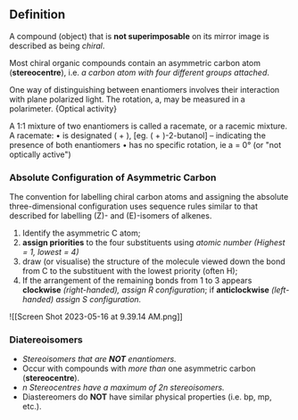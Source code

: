 ## Definition
A compound (object) that is **not superimposable** on its mirror image is described as being *chiral*.

Most chiral organic compounds contain an asymmetric carbon atom (**stereocentre**), i.e. *a carbon atom with four different groups attached*.

One way of distinguishing between enantiomers involves their interaction with plane polarized light. The rotation, a, may be measured in a polarimeter. {Optical activity}

A 1:1 mixture of two enantiomers is called a racemate, or a racemic mixture. A racemate: • is designated ( + ), [eg. ( + )-2-butanol] – indicating the presence of both enantiomers • has no specific rotation, ie a = 0° (or "not optically active")

### Absolute Configuration of Asymmetric Carbon
The convention for labelling chiral carbon atoms and assigning the absolute three-dimensional configuration uses sequence rules similar to that described for labelling (Z)- and (E)-isomers of alkenes.

1. Identify the asymmetric C atom;
2. **assign priorities** to the four substituents using *atomic number (Highest = 1, lowest = 4)*
3. draw (or visualise) the structure of the molecule viewed down the bond from C to the substituent with the lowest priority (often H); 
4. If the arrangement of the remaining bonds from 1 to 3 appears **clockwise** *(right-handed), assign R configuration*; if **anticlockwise** *(left-handed) assign S configuration.*

![[Screen Shot 2023-05-16 at 9.39.14 AM.png]]

### Diatereoisomers
- *Stereoisomers that are **NOT** enantiomers.* 
- Occur with compounds with *more than* one asymmetric carbon (**stereocentre**). 
- *n Stereocentres have a maximum of 2n stereoisomers.* 
- Diastereomers do **NOT** have similar physical properties (i.e. bp, mp, etc.).

